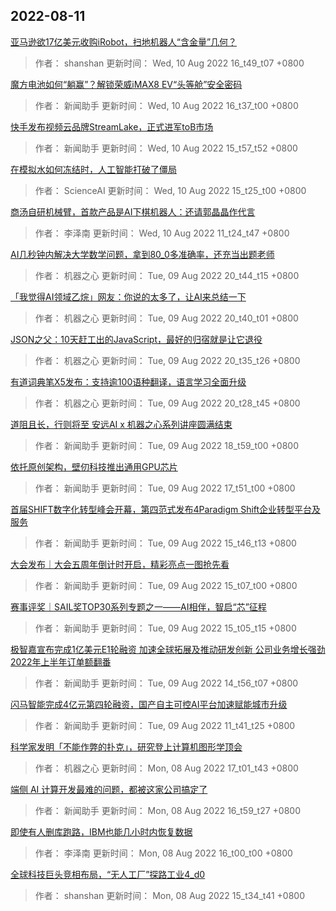 
## 2022-08-11

 [亚马逊欲17亿美元收购iRobot，扫地机器人“含金量”几何？](https://www.jiqizhixin.com/articles/2022-08-10-6)

> 作者： shanshan  更新时间： Wed, 10 Aug 2022 16_t49_t07 +0800

 [魔方电池如何“躺赢”？解锁荣威iMAX8 EV“头等舱”安全密码](https://www.jiqizhixin.com/articles/2022-08-10-5)

> 作者： 新闻助手  更新时间： Wed, 10 Aug 2022 16_t37_t00 +0800

 [快手发布视频云品牌StreamLake，正式进军toB市场](https://www.jiqizhixin.com/articles/2022-08-10-4)

> 作者： 新闻助手  更新时间： Wed, 10 Aug 2022 15_t57_t52 +0800

 [在模拟水如何冻结时，人工智能打破了僵局](https://www.jiqizhixin.com/articles/2022-08-10-3)

> 作者： ScienceAI  更新时间： Wed, 10 Aug 2022 15_t25_t00 +0800

 [商汤自研机械臂，首款产品是AI下棋机器人：还请郭晶晶作代言](https://www.jiqizhixin.com/articles/2022-08-10-2)

> 作者： 李泽南  更新时间： Wed, 10 Aug 2022 11_t24_t47 +0800

 [AI几秒钟内解决大学数学问题，拿到80_0多准确率，还充当出题老师](https://www.jiqizhixin.com/articles/2022-08-09-13)

> 作者： 机器之心  更新时间： Tue, 09 Aug 2022 20_t44_t15 +0800

 [「我觉得AI领域乙烷」网友：你说的太多了，让AI来总结一下](https://www.jiqizhixin.com/articles/2022-08-09-12)

> 作者： 机器之心  更新时间： Tue, 09 Aug 2022 20_t40_t01 +0800

 [JSON之父：10天赶工出的JavaScript，最好的归宿就是让它退役](https://www.jiqizhixin.com/articles/2022-08-09-11)

> 作者： 机器之心  更新时间： Tue, 09 Aug 2022 20_t35_t26 +0800

 [有道词典笔X5发布：支持逾100语种翻译，语言学习全面升级](https://www.jiqizhixin.com/articles/2022-08-09-10)

> 作者： 机器之心  更新时间： Tue, 09 Aug 2022 20_t28_t45 +0800

 [道阻且长，行则将至   安远AI x 机器之心系列讲座圆满结束](https://www.jiqizhixin.com/articles/2022-08-09-9)

> 作者： 新闻助手  更新时间： Tue, 09 Aug 2022 18_t59_t00 +0800

 [依托原创架构，壁仞科技推出通用GPU芯片](https://www.jiqizhixin.com/articles/2022-08-09-8)

> 作者： 新闻助手  更新时间： Tue, 09 Aug 2022 17_t51_t00 +0800

 [首届SHIFT数字化转型峰会开幕，第四范式发布4Paradigm Shift企业转型平台及服务](https://www.jiqizhixin.com/articles/2022-08-09-7)

> 作者： 新闻助手  更新时间： Tue, 09 Aug 2022 15_t46_t13 +0800

 [大会发布｜大会五周年倒计时开启，精彩亮点一图抢先看](https://www.jiqizhixin.com/articles/2022-08-09-6)

> 作者： 新闻助手  更新时间： Tue, 09 Aug 2022 15_t07_t00 +0800

 [赛事评奖｜SAIL奖TOP30系列专题之一——AI相伴，智启“芯”征程](https://www.jiqizhixin.com/articles/2022-08-09-5)

> 作者： 新闻助手  更新时间： Tue, 09 Aug 2022 15_t05_t15 +0800

 [极智嘉宣布完成1亿美元E1轮融资 加速全球拓展及推动研发创新  公司业务增长强劲 2022年上半年订单额翻番](https://www.jiqizhixin.com/articles/2022-08-09-4)

> 作者： 新闻助手  更新时间： Tue, 09 Aug 2022 14_t56_t07 +0800

 [闪马智能完成4亿元第四轮融资，国产自主可控AI平台加速赋能城市升级](https://www.jiqizhixin.com/articles/2022-08-09-2)

> 作者： 新闻助手  更新时间： Tue, 09 Aug 2022 11_t41_t25 +0800

 [科学家发明「不能作弊的扑克」，研究登上计算机图形学顶会](https://www.jiqizhixin.com/articles/2022-08-08-8)

> 作者： 机器之心  更新时间： Mon, 08 Aug 2022 17_t01_t43 +0800

 [端侧 AI 计算开发最难的问题，都被这家公司搞定了](https://www.jiqizhixin.com/articles/2022-08-08-7)

> 作者： 新闻助手  更新时间： Mon, 08 Aug 2022 16_t59_t27 +0800

 [即使有人删库跑路，IBM也能几小时内恢复数据](https://www.jiqizhixin.com/articles/2022-08-08-6)

> 作者： 李泽南  更新时间： Mon, 08 Aug 2022 16_t00_t00 +0800

 [全球科技巨头竞相布局，“无人工厂”探路工业4_d0](https://www.jiqizhixin.com/articles/2022-08-08-5)

> 作者： shanshan  更新时间： Mon, 08 Aug 2022 15_t34_t41 +0800
